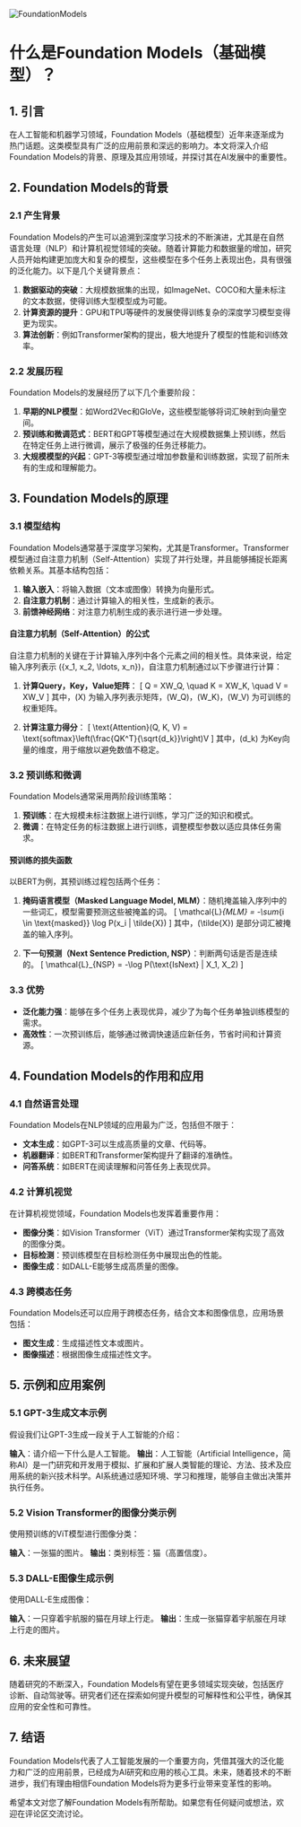 ![FoundationModels](BigModel/FoundationModels/FoundationModels.jpg)
# 什么是Foundation Models（基础模型）？

## 1. 引言
在人工智能和机器学习领域，Foundation Models（基础模型）近年来逐渐成为热门话题。这类模型具有广泛的应用前景和深远的影响力。本文将深入介绍Foundation Models的背景、原理及其应用领域，并探讨其在AI发展中的重要性。

## 2. Foundation Models的背景

### 2.1 产生背景
Foundation Models的产生可以追溯到深度学习技术的不断演进，尤其是在自然语言处理（NLP）和计算机视觉领域的突破。随着计算能力和数据量的增加，研究人员开始构建更加庞大和复杂的模型，这些模型在多个任务上表现出色，具有很强的泛化能力。以下是几个关键背景点：

1. **数据驱动的突破**：大规模数据集的出现，如ImageNet、COCO和大量未标注的文本数据，使得训练大型模型成为可能。
2. **计算资源的提升**：GPU和TPU等硬件的发展使得训练复杂的深度学习模型变得更为现实。
3. **算法创新**：例如Transformer架构的提出，极大地提升了模型的性能和训练效率。

### 2.2 发展历程
Foundation Models的发展经历了以下几个重要阶段：

1. **早期的NLP模型**：如Word2Vec和GloVe，这些模型能够将词汇映射到向量空间。
2. **预训练和微调范式**：BERT和GPT等模型通过在大规模数据集上预训练，然后在特定任务上进行微调，展示了极强的任务迁移能力。
3. **大规模模型的兴起**：GPT-3等模型通过增加参数量和训练数据，实现了前所未有的生成和理解能力。

## 3. Foundation Models的原理

### 3.1 模型结构
Foundation Models通常基于深度学习架构，尤其是Transformer。Transformer模型通过自注意力机制（Self-Attention）实现了并行处理，并且能够捕捉长距离依赖关系。其基本结构包括：

1. **输入嵌入**：将输入数据（文本或图像）转换为向量形式。
2. **自注意力机制**：通过计算输入的相关性，生成新的表示。
3. **前馈神经网络**：对注意力机制生成的表示进行进一步处理。

#### 自注意力机制（Self-Attention）的公式
自注意力机制的关键在于计算输入序列中各个元素之间的相关性。具体来说，给定输入序列表示 \(\{x_1, x_2, \ldots, x_n\}\)，自注意力机制通过以下步骤进行计算：

1. **计算Query，Key，Value矩阵**：
   \[
   Q = XW_Q, \quad K = XW_K, \quad V = XW_V
   \]
   其中，\(X\) 为输入序列表示矩阵，\(W_Q\)，\(W_K\)，\(W_V\) 为可训练的权重矩阵。

2. **计算注意力得分**：
   \[
   \text{Attention}(Q, K, V) = \text{softmax}\left(\frac{QK^T}{\sqrt{d_k}}\right)V
   \]
   其中，\(d_k\) 为Key向量的维度，用于缩放以避免数值不稳定。

### 3.2 预训练和微调
Foundation Models通常采用两阶段训练策略：

1. **预训练**：在大规模未标注数据上进行训练，学习广泛的知识和模式。
2. **微调**：在特定任务的标注数据上进行训练，调整模型参数以适应具体任务需求。

#### 预训练的损失函数
以BERT为例，其预训练过程包括两个任务：

1. **掩码语言模型（Masked Language Model, MLM）**：随机掩盖输入序列中的一些词汇，模型需要预测这些被掩盖的词。
   \[
   \mathcal{L}_{MLM} = -\sum_{i \in \text{masked}} \log P(x_i | \tilde{X})
   \]
   其中，\(\tilde{X}\) 是部分词汇被掩盖的输入序列。

2. **下一句预测（Next Sentence Prediction, NSP）**：判断两句话是否是连续的。
   \[
   \mathcal{L}_{NSP} = -\log P(\text{IsNext} | X_1, X_2)
   \]

### 3.3 优势
- **泛化能力强**：能够在多个任务上表现优异，减少了为每个任务单独训练模型的需求。
- **高效性**：一次预训练后，能够通过微调快速适应新任务，节省时间和计算资源。

## 4. Foundation Models的作用和应用

### 4.1 自然语言处理
Foundation Models在NLP领域的应用最为广泛，包括但不限于：
- **文本生成**：如GPT-3可以生成高质量的文章、代码等。
- **机器翻译**：如BERT和Transformer架构提升了翻译的准确性。
- **问答系统**：如BERT在阅读理解和问答任务上表现优异。

### 4.2 计算机视觉
在计算机视觉领域，Foundation Models也发挥着重要作用：
- **图像分类**：如Vision Transformer（ViT）通过Transformer架构实现了高效的图像分类。
- **目标检测**：预训练模型在目标检测任务中展现出色的性能。
- **图像生成**：如DALL-E能够生成高质量的图像。

### 4.3 跨模态任务
Foundation Models还可以应用于跨模态任务，结合文本和图像信息，应用场景包括：
- **图文生成**：生成描述性文本或图片。
- **图像描述**：根据图像生成描述性文字。

## 5. 示例和应用案例

### 5.1 GPT-3生成文本示例
假设我们让GPT-3生成一段关于人工智能的介绍：

**输入**：请介绍一下什么是人工智能。
**输出**：人工智能（Artificial Intelligence，简称AI）是一门研究和开发用于模拟、扩展和扩展人类智能的理论、方法、技术及应用系统的新兴技术科学。AI系统通过感知环境、学习和推理，能够自主做出决策并执行任务。

### 5.2 Vision Transformer的图像分类示例
使用预训练的ViT模型进行图像分类：

**输入**：一张猫的图片。
**输出**：类别标签：猫（高置信度）。

### 5.3 DALL-E图像生成示例
使用DALL-E生成图像：

**输入**：一只穿着宇航服的猫在月球上行走。
**输出**：生成一张猫穿着宇航服在月球上行走的图片。

## 6. 未来展望

随着研究的不断深入，Foundation Models有望在更多领域实现突破，包括医疗诊断、自动驾驶等。研究者们还在探索如何提升模型的可解释性和公平性，确保其应用的安全性和可靠性。

## 7. 结语

Foundation Models代表了人工智能发展的一个重要方向，凭借其强大的泛化能力和广泛的应用前景，已经成为AI研究和应用的核心工具。未来，随着技术的不断进步，我们有理由相信Foundation Models将为更多行业带来变革性的影响。

希望本文对您了解Foundation Models有所帮助。如果您有任何疑问或想法，欢迎在评论区交流讨论。